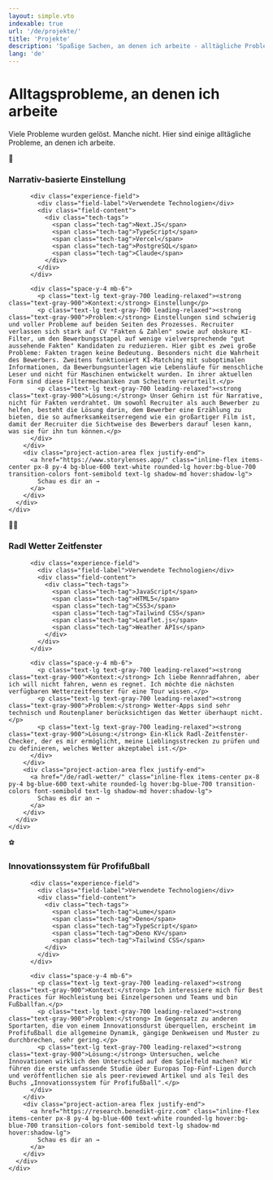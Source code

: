 ```yaml
---
layout: simple.vto
indexable: true
url: '/de/projekte/'
title: 'Projekte'
description: 'Spaßige Sachen, an denen ich arbeite - alltägliche Probleme und Lösungen von Benedikt Girz.'
lang: 'de'
---
```


# Alltagsprobleme, an denen ich arbeite

Viele Probleme wurden gelöst. Manche nicht. Hier sind einige alltägliche Probleme, an denen ich arbeite.

<div class="projects-list space-y-8 mt-8">

<!-- Hiring Project -->
<div class="project-card bg-white rounded-lg border border-gray-200 p-8 hover:shadow-lg transition-shadow">
  <div class="flex items-start gap-8">
    <div class="text-5xl flex-shrink-0 mt-2">💼</div>
    <div class="flex-1">
      <div class="flex flex-col lg:flex-row lg:items-start lg:justify-between lg:gap-8 mb-6">
        <div class="project-content-area">
          <h3 class="text-3xl font-bold mb-4 text-gray-900">Narrativ-basierte Einstellung</h3>

          <div class="experience-field">
            <div class="field-label">Verwendete Technologien</div>
            <div class="field-content">
              <div class="tech-tags">
                <span class="tech-tag">Next.JS</span>
                <span class="tech-tag">TypeScript</span>
                <span class="tech-tag">Vercel</span>
                <span class="tech-tag">PostgreSQL</span>
                <span class="tech-tag">Claude</span>
              </div>
            </div>
          </div>

          <div class="space-y-4 mb-6">
            <p class="text-lg text-gray-700 leading-relaxed"><strong class="text-gray-900">Kontext:</strong> Einstellung</p>
            <p class="text-lg text-gray-700 leading-relaxed"><strong class="text-gray-900">Problem:</strong> Einstellungen sind schwierig und voller Probleme auf beiden Seiten des Prozesses. Recruiter verlassen sich stark auf CV "Fakten & Zahlen" sowie auf obskure KI-Filter, um den Bewerbungsstapel auf wenige vielversprechende "gut aussehende Fakten" Kandidaten zu reduzieren. Hier gibt es zwei große Probleme: Fakten tragen keine Bedeutung. Besonders nicht die Wahrheit des Bewerbers. Zweitens funktioniert KI-Matching mit suboptimalen Informationen, da Bewerbungsunterlagen wie Lebensläufe für menschliche Leser und nicht für Maschinen entwickelt wurden. In ihrer aktuellen Form sind diese Filtermechaniken zum Scheitern verurteilt.</p>
            <p class="text-lg text-gray-700 leading-relaxed"><strong class="text-gray-900">Lösung:</strong> Unser Gehirn ist für Narrative, nicht für Fakten verdrahtet. Um sowohl Recruiter als auch Bewerber zu helfen, besteht die Lösung darin, dem Bewerber eine Erzählung zu bieten, die so aufmerksamkeitserregend wie ein großartiger Film ist, damit der Recruiter die Sichtweise des Bewerbers darauf lesen kann, was sie für ihn tun können.</p>
          </div>
        </div>
        <div class="project-action-area flex justify-end">
          <a href="https://www.storylenses.app/" class="inline-flex items-center px-8 py-4 bg-blue-600 text-white rounded-lg hover:bg-blue-700 transition-colors font-semibold text-lg shadow-md hover:shadow-lg">
            Schau es dir an →
          </a>
        </div>
      </div>
    </div>
  </div>
</div>

<!-- Cycling Weather Project -->
<div class="project-card bg-white rounded-lg border border-gray-200 p-8 hover:shadow-lg transition-shadow">
  <div class="flex items-start gap-8">
    <div class="text-5xl flex-shrink-0 mt-2">🚴‍♂️</div>
    <div class="flex-1">
      <div class="flex flex-col lg:flex-row lg:items-start lg:justify-between lg:gap-8 mb-6">
        <div class="project-content-area">
          <h3 class="text-3xl font-bold mb-4 text-gray-900">Radl Wetter Zeitfenster</h3>

          <div class="experience-field">
            <div class="field-label">Verwendete Technologien</div>
            <div class="field-content">
              <div class="tech-tags">
                <span class="tech-tag">JavaScript</span>
                <span class="tech-tag">HTML5</span>
                <span class="tech-tag">CSS3</span>
                <span class="tech-tag">Tailwind CSS</span>
                <span class="tech-tag">Leaflet.js</span>
                <span class="tech-tag">Weather APIs</span>
              </div>
            </div>
          </div>

          <div class="space-y-4 mb-6">
            <p class="text-lg text-gray-700 leading-relaxed"><strong class="text-gray-900">Kontext:</strong> Ich liebe Rennradfahren, aber ich will nicht fahren, wenn es regnet. Ich möchte die nächsten verfügbaren Wetterzeitfenster für eine Tour wissen.</p>
            <p class="text-lg text-gray-700 leading-relaxed"><strong class="text-gray-900">Problem:</strong> Wetter-Apps sind sehr technisch und Routenplaner berücksichtigen das Wetter überhaupt nicht.</p>
            <p class="text-lg text-gray-700 leading-relaxed"><strong class="text-gray-900">Lösung:</strong> Ein-Klick Radl-Zeitfenster-Checker, der es mir ermöglicht, meine Lieblingsstrecken zu prüfen und zu definieren, welches Wetter akzeptabel ist.</p>
          </div>
        </div>
        <div class="project-action-area flex justify-end">
          <a href="/de/radl-wetter/" class="inline-flex items-center px-8 py-4 bg-blue-600 text-white rounded-lg hover:bg-blue-700 transition-colors font-semibold text-lg shadow-md hover:shadow-lg">
            Schau es dir an →
          </a>
        </div>
      </div>
    </div>
  </div>
</div>

<!-- Football Innovation Research Project -->
<div class="project-card bg-white rounded-lg border border-gray-200 p-8 hover:shadow-lg transition-shadow">
  <div class="flex items-start gap-8">
    <div class="text-5xl flex-shrink-0 mt-2">⚽</div>
    <div class="flex-1">
      <div class="flex flex-col lg:flex-row lg:items-start lg:justify-between lg:gap-8 mb-6">
        <div class="project-content-area">
          <h3 class="text-3xl font-bold mb-4 text-gray-900">Innovationssystem für Profifußball</h3>

          <div class="experience-field">
            <div class="field-label">Verwendete Technologien</div>
            <div class="field-content">
              <div class="tech-tags">
                <span class="tech-tag">Lume</span>
                <span class="tech-tag">Deno</span>
                <span class="tech-tag">TypeScript</span>
                <span class="tech-tag">Deno KV</span>
                <span class="tech-tag">Tailwind CSS</span>
              </div>
            </div>
          </div>

          <div class="space-y-4 mb-6">
            <p class="text-lg text-gray-700 leading-relaxed"><strong class="text-gray-900">Kontext:</strong> Ich interessiere mich für Best Practices für Hochleistung bei Einzelpersonen und Teams und bin Fußballfan.</p>
            <p class="text-lg text-gray-700 leading-relaxed"><strong class="text-gray-900">Problem:</strong> Im Gegensatz zu anderen Sportarten, die von einem Innovationsdurst überquellen, erscheint im Profifußball die allgemeine Dynamik, gängige Denkweisen und Muster zu durchbrechen, sehr gering.</p>
            <p class="text-lg text-gray-700 leading-relaxed"><strong class="text-gray-900">Lösung:</strong> Untersuchen, welche Innovationen wirklich den Unterschied auf dem Spielfeld machen? Wir führen die erste umfassende Studie über Europas Top-Fünf-Ligen durch und veröffentlichen sie als peer-reviewed Artikel und als Teil des Buchs „Innovationssystem für Profifußball".</p>
          </div>
        </div>
        <div class="project-action-area flex justify-end">
          <a href="https://research.benedikt-girz.com" class="inline-flex items-center px-8 py-4 bg-blue-600 text-white rounded-lg hover:bg-blue-700 transition-colors font-semibold text-lg shadow-md hover:shadow-lg">
            Schau es dir an →
          </a>
        </div>
      </div>
    </div>
  </div>
</div>

</div>